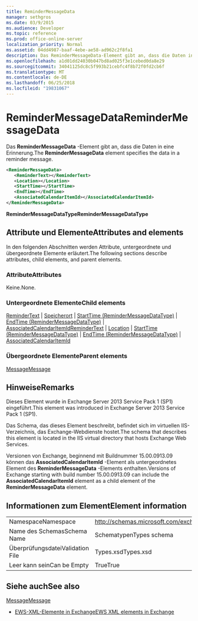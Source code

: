 ```yaml
---
title: ReminderMessageData
manager: sethgros
ms.date: 03/9/2015
ms.audience: Developer
ms.topic: reference
ms.prod: office-online-server
localization_priority: Normal
ms.assetid: 04dd4987-baaf-4ebe-ae58-ad962c2f8fa1
description: Das ReminderMessageData-Element gibt an, dass die Daten in eine Erinnerung.
ms.openlocfilehash: a1d01dd24030b047bd8ad025f3e1cebed0da8e29
ms.sourcegitcommit: 34041125dc8c5f993b21cebfc4f8b72f0fd2cb6f
ms.translationtype: MT
ms.contentlocale: de-DE
ms.lasthandoff: 06/25/2018
ms.locfileid: "19831067"
---
```

# <a name="remindermessagedata"></a><span data-ttu-id="9b820-103">ReminderMessageData</span><span class="sxs-lookup"><span data-stu-id="9b820-103">ReminderMessageData</span></span>

<span data-ttu-id="9b820-104">Das **ReminderMessageData** -Element gibt an, dass die Daten in eine Erinnerung.</span><span class="sxs-lookup"><span data-stu-id="9b820-104">The **ReminderMessageData** element specifies the data in a reminder message.</span></span> 
  
```XML
<ReminderMessageData>
   <ReminderText></ReminderText>
   <Location></Location>
   <StartTime></StartTime>
   <EndTime></EndTime>
   <AssociatedCalendarItemId></AssociatedCalendarItemId>
</ReminderMessageData>

```

 <span data-ttu-id="9b820-105">**ReminderMessageDataType**</span><span class="sxs-lookup"><span data-stu-id="9b820-105">**ReminderMessageDataType**</span></span>
## <a name="attributes-and-elements"></a><span data-ttu-id="9b820-106">Attribute und Elemente</span><span class="sxs-lookup"><span data-stu-id="9b820-106">Attributes and elements</span></span>

<span data-ttu-id="9b820-107">In den folgenden Abschnitten werden Attribute, untergeordnete und übergeordnete Elemente erläutert.</span><span class="sxs-lookup"><span data-stu-id="9b820-107">The following sections describe attributes, child elements, and parent elements.</span></span>
  
### <a name="attributes"></a><span data-ttu-id="9b820-108">Attribute</span><span class="sxs-lookup"><span data-stu-id="9b820-108">Attributes</span></span>

<span data-ttu-id="9b820-109">Keine.</span><span class="sxs-lookup"><span data-stu-id="9b820-109">None.</span></span>
  
### <a name="child-elements"></a><span data-ttu-id="9b820-110">Untergeordnete Elemente</span><span class="sxs-lookup"><span data-stu-id="9b820-110">Child elements</span></span>

<span data-ttu-id="9b820-111">[ReminderText](remindertext.md) | [Speicherort](location.md) | [StartTime (ReminderMessageDataType)](starttime-remindermessagedatatype.md) | [EndTime (ReminderMessageDataType)](endtime-remindermessagedatatype.md) | [AssociatedCalendarItemId](associatedcalendaritemid.md)</span><span class="sxs-lookup"><span data-stu-id="9b820-111">[ReminderText](remindertext.md) | [Location](location.md) | [StartTime (ReminderMessageDataType)](starttime-remindermessagedatatype.md) | [EndTime (ReminderMessageDataType)](endtime-remindermessagedatatype.md) | [AssociatedCalendarItemId](associatedcalendaritemid.md)</span></span>
  
### <a name="parent-elements"></a><span data-ttu-id="9b820-112">Übergeordnete Elemente</span><span class="sxs-lookup"><span data-stu-id="9b820-112">Parent elements</span></span>

[<span data-ttu-id="9b820-113">Message</span><span class="sxs-lookup"><span data-stu-id="9b820-113">Message</span></span>](message-ex15websvcsotherref.md)
  
## <a name="remarks"></a><span data-ttu-id="9b820-114">Hinweise</span><span class="sxs-lookup"><span data-stu-id="9b820-114">Remarks</span></span>

<span data-ttu-id="9b820-115">Dieses Element wurde in Exchange Server 2013 Service Pack 1 (SP1) eingeführt.</span><span class="sxs-lookup"><span data-stu-id="9b820-115">This element was introduced in Exchange Server 2013 Service Pack 1 (SP1).</span></span>
  
<span data-ttu-id="9b820-116">Das Schema, das dieses Element beschreibt, befindet sich im virtuellen IIS-Verzeichnis, das Exchange-Webdienste hostet.</span><span class="sxs-lookup"><span data-stu-id="9b820-116">The schema that describes this element is located in the IIS virtual directory that hosts Exchange Web Services.</span></span>
  
<span data-ttu-id="9b820-117">Versionen von Exchange, beginnend mit Buildnummer 15.00.0913.09 können das **AssociatedCalendarItemId** -Element als untergeordnetes Element des **ReminderMessageData** -Elements enthalten.</span><span class="sxs-lookup"><span data-stu-id="9b820-117">Versions of Exchange starting with build number 15.00.0913.09 can include the **AssociatedCalendarItemId** element as a child element of the **ReminderMessageData** element.</span></span> 
  
## <a name="element-information"></a><span data-ttu-id="9b820-118">Informationen zum Element</span><span class="sxs-lookup"><span data-stu-id="9b820-118">Element information</span></span>

|||
|:-----|:-----|
|<span data-ttu-id="9b820-119">Namespace</span><span class="sxs-lookup"><span data-stu-id="9b820-119">Namespace</span></span>  <br/> |http://schemas.microsoft.com/exchange/services/2006/types  <br/> |
|<span data-ttu-id="9b820-120">Name des Schemas</span><span class="sxs-lookup"><span data-stu-id="9b820-120">Schema Name</span></span>  <br/> |<span data-ttu-id="9b820-121">Schematypen</span><span class="sxs-lookup"><span data-stu-id="9b820-121">Types schema</span></span>  <br/> |
|<span data-ttu-id="9b820-122">Überprüfungsdatei</span><span class="sxs-lookup"><span data-stu-id="9b820-122">Validation File</span></span>  <br/> |<span data-ttu-id="9b820-123">Types.xsd</span><span class="sxs-lookup"><span data-stu-id="9b820-123">Types.xsd</span></span>  <br/> |
|<span data-ttu-id="9b820-124">Leer kann sein</span><span class="sxs-lookup"><span data-stu-id="9b820-124">Can be Empty</span></span>  <br/> |<span data-ttu-id="9b820-125">True</span><span class="sxs-lookup"><span data-stu-id="9b820-125">True</span></span>  <br/> |
   
## <a name="see-also"></a><span data-ttu-id="9b820-126">Siehe auch</span><span class="sxs-lookup"><span data-stu-id="9b820-126">See also</span></span>



[<span data-ttu-id="9b820-127">Message</span><span class="sxs-lookup"><span data-stu-id="9b820-127">Message</span></span>](message-ex15websvcsotherref.md)


- [<span data-ttu-id="9b820-128">EWS-XML-Elemente in Exchange</span><span class="sxs-lookup"><span data-stu-id="9b820-128">EWS XML elements in Exchange</span></span>](ews-xml-elements-in-exchange.md)

